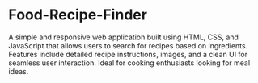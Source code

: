 # Food-Recipe-Finder
A simple and responsive web application built using HTML, CSS, and JavaScript that allows users to search for recipes based on ingredients. Features include detailed recipe instructions, images, and a clean UI for seamless user interaction. Ideal for cooking enthusiasts looking for meal ideas.
